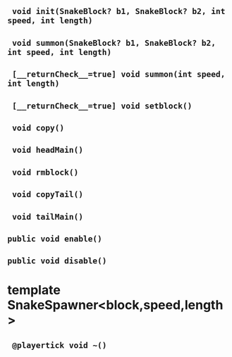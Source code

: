 ## ` void init(SnakeBlock? b1, SnakeBlock? b2, int speed, int length)`


## ` void summon(SnakeBlock? b1, SnakeBlock? b2, int speed, int length)`


## ` [__returnCheck__=true] void summon(int speed, int length)`


## ` [__returnCheck__=true] void setblock()`


## ` void copy()`


## ` void headMain()`


## ` void rmblock()`


## ` void copyTail()`


## ` void tailMain()`


## `public void enable()`


## `public void disable()`


# template SnakeSpawner<block,speed,length>


## ` @playertick void ~()`





